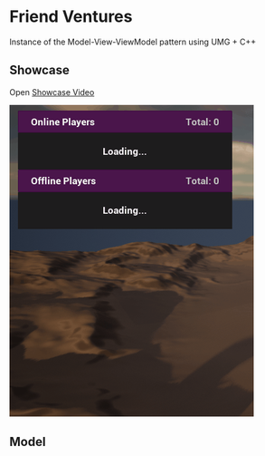# Friend Ventures
Instance of the Model-View-ViewModel pattern using UMG + C++

## Showcase
Open [Showcase Video](https://youtu.be/LwNxAgiPbFM)

![Showcase preview](https://github.com/romualdo97/FriendVentures/blob/master/Showcase/FriendVenturesShowcase.gif?raw=true)

## Model